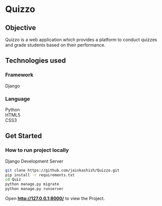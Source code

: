 # Quizzo

## Objective

Quizzo is a web application which provides a platform to conduct quizzes and grade students based on their performance.

## Technologies used
### Framework
Django
### Language
Python\
HTML5\
CSS3

## Get Started

### How to run project locally
Django Development Server

```bash
git clone https://github.com/jainkashish/Quizzo.git
pip install -r requirements.txt
cd Quiz
python manage.py migrate
python manage.py runserver
```

Open **http://127.0.0.1:8000/** to view the Project.
